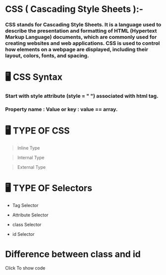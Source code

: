 # CSS ( Cascading Style Sheets ):-

### CSS stands for Cascading Style Sheets. It is a language used to describe the presentation and formatting of HTML (Hypertext Markup Language) documents, which are commonly used for creating websites and web applications. CSS is used to control how elements on a webpage are displayed, including their layout, colors, fonts, and spacing.

# 🖥 CSS Syntax
### Start with style attribute (style = " ") associated with html tag.
### Property name : Value or key : value == array.

# 🖥 TYPE OF CSS
> Inline Type

> Internal Type

> External Type

# 🖥 TYPE OF Selectors
* Tag Selector
  
* Attribute Selector
  
* class Selector
  
* id Selector

# Difference between class and id

Click To show code
  
